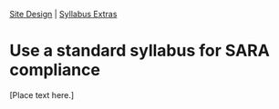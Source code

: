 [<i class="far fa-arrow-alt-circle-left"></i> Site Design](prev-art.html) | [Syllabus Extras <i class="far fa-arrow-alt-circle-right"></i>](/cs-vtmit-practices/)

# Use a standard syllabus for SARA compliance

[Place text here.]
